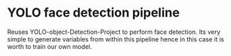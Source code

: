 # YOLO face detection pipeline
Reuses YOLO-object-Detection-Project to perform face detection. Its very simple to generate variables from within this pipeline hence in this case it is worth to train our own model. 
